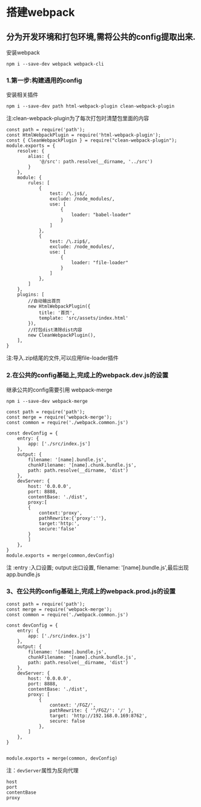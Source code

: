 # 搭建webpack

## 分为开发环境和打包环境,需将公共的config提取出来.

安装webpack

```
npm i --save-dev webpack webpack-cli
```

### 1.第一步:构建通用的config

安装相关插件
    
```
npm i --save-dev path html-webpack-plugin clean-webpack-plugin
```
注:clean-webpack-plugin为了每次打包时清楚包里面的内容
```
const path = require('path'); 
const HtmlWebpackPlugin = require('html-webpack-plugin');
const { CleanWebpackPlugin } = require("clean-webpack-plugin");
module.exports = {
    resolve: {
        alias: {
            '@/src': path.resolve(__dirname, '../src')
        }
    },
    module: {
        rules: [
            {
                test: /\.js$/,
                exclude: /node_modules/,
                use: [
                    {
                        loader: "babel-loader"
                    }
                ]
            },
            {
                test: /\.zip$/,
                exclude: /node_modules/,
                use: [
                    {
                        loader: "file-loader"
                    }
                ]
            },
        ]
    },
    plugins: [
        //自动输出首页
        new HtmlWebpackPlugin({
            title: '首页',
            template: 'src/assets/index.html'
        }),
        //打包dist清除dist内容
        new CleanWebpackPlugin(), 
    ],
}
```
  
 注:导入.zip结尾的文件,可以应用file-loader插件
 
 
### 2.在公共的config基础上,完成上的webpack.dev.js的设置

继承公共的config需要引用 webpack-merge

```
npm i --save-dev webpack-merge
```
```
const path = require('path');
const merge = require('webpack-merge');
const common = require('./webpack.common.js')

const devConfig = {
    entry: {
        app: ['./src/index.js']
    },
    output: {
        filename: '[name].bundle.js',
        chunkFilename: '[name].chunk.bundle.js',
        path: path.resolve(__dirname, 'dist')
    },
    devServer: {
        host: '0.0.0.0',
        port: 8888,
        contentBase: './dist',
        proxy:[
        {
            context:'proxy',
            pathRewrite:{'proxy':''},
            target:'http:',
            secure:'false'
        }
        ]
    },
}
module.exports = merge(common,devConfig)

```

注 :entry :入口设置;
    output:出口设置,
    filename: '[name].bundle.js',最后出现app.bundle.js

### 3、在公共的config基础上,完成上的webpack.prod.js的设置

```
const path = require('path');
const merge = require('webpack-merge');
const common = require('./webpack.common.js')

const devConfig = {
    entry: {
        app: ['./src/index.js']
    },
    output: {
        filename: '[name].bundle.js',
        chunkFilename: '[name].chunk.bundle.js',
        path: path.resolve(__dirname, 'dist')
    },
    devServer: {
        host: '0.0.0.0',
        port: 8888,
        contentBase: './dist',
        proxy: [
            {
                context: '/FGZ/',
                pathRewrite: { '^/FGZ/': '/' },
                target: 'http://192.168.0.169:8762',
                secure: false
            },
        ]
    },
}


module.exports = merge(common, devConfig)

```

注：`devServer`属性为反向代理

```
host
port
contentBase
proxy
```
